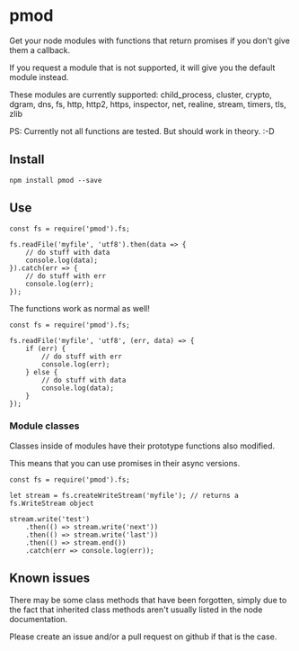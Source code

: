 # pmod

Get your node modules with functions that return promises if you don't give them a callback.

If you request a module that is not supported, it will give you the default module instead.

These modules are currently supported: child_process, cluster, crypto, dgram,
dns, fs, http, http2, https, inspector, net, realine, stream, timers, tls, zlib

PS: Currently not all functions are tested. But should work in theory. :-D

## Install

	npm install pmod --save

## Use

	const fs = require('pmod').fs;
	
	fs.readFile('myfile', 'utf8').then(data => {
		// do stuff with data
		console.log(data);
	}).catch(err => {
		// do stuff with err
		console.log(err);
	});

The functions work as normal as well!

	const fs = require('pmod').fs;
	
	fs.readFile('myfile', 'utf8', (err, data) => {
		if (err) {
			// do stuff with err
			console.log(err);
		} else {
			// do stuff with data
			console.log(data);
		}
	});

### Module classes

Classes inside of modules have their prototype functions also modified.

This means that you can use promises in their async versions.

	const fs = require('pmod').fs;
	
	let stream = fs.createWriteStream('myfile'); // returns a fs.WriteStream object
	
	stream.write('test')
		.then(() => stream.write('next'))
		.then(() => stream.write('last'))
		.then(() => stream.end())
		.catch(err => console.log(err));

## Known issues

There may be some class methods that have been forgotten, simply due to the fact that inherited class methods aren't usually listed in the node documentation.

Please create an issue and/or a pull request on github if that is the case.